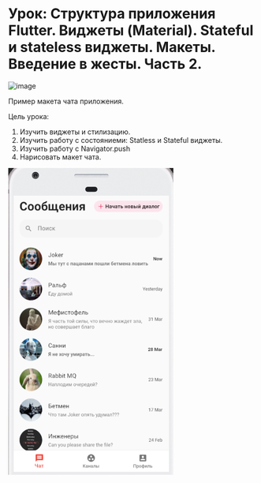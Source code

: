 #  Урок: Структура приложения Flutter. Виджеты (Material). Stateful  и stateless виджеты. Макеты. Введение в жесты. Часть 2.
![image](https://user-images.githubusercontent.com/46443310/124375285-2b10bb80-dcaa-11eb-93e4-d3fbab0e0895.png)

Пример макета чата приложения.

Цель урока:

1) Изучить виджеты и стилизацию.
2) Изучить работу с состояниеми: Statless и Stateful виджеты.
3) Изучить работу с Navigator.push
4) Нарисовать макет чата.


![alt text](screenshots/Screenshot_168.png "Вот что должно получиться")

